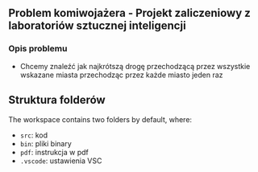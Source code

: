 ## Problem komiwojażera - Projekt zaliczeniowy z laboratoriów sztucznej inteligencji
### Opis problemu
- Chcemy znaleźć jak najkrótszą drogę przechodzącą przez wszystkie wskazane miasta przechodząc przez każde miasto jeden raz

## Struktura folderów

The workspace contains two folders by default, where:

- `src`: kod
- `bin`: pliki binary
- `pdf`: instrukcja w pdf
- `.vscode`: ustawienia VSC


